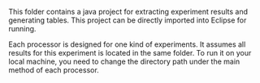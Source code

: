 This folder contains a java project for extracting experiment results and generating tables.
This project can be directly imported into Eclipse for running.

Each processor is designed for one kind of experiments. It assumes all results for this experiment is located in the same folder.
To run it on your local machine, you need to change the directory path under the main method of each processor.
